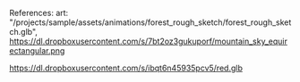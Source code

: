 
References:
  art: "/projects/sample/assets/animations/forest_rough_sketch/forest_rough_sketch.glb",
https://dl.dropboxusercontent.com/s/7bt2oz3gukuporf/mountain_sky_equirectangular.png

https://dl.dropboxusercontent.com/s/ibqt6n45935pcv5/red.glb
